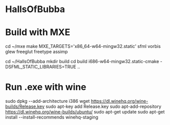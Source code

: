 # HallsOfBubba

# Build with MXE

cd ~/mxe
make MXE_TARGETS='x86_64-w64-mingw32.static' sfml vorbis glew freeglut freetype assimp

cd ~/HallsOfBubba
mkdir build
cd build
i686-w64-mingw32.static-cmake -DSFML_STATIC_LIBRARIES=TRUE ..

# Run .exe with wine
sudo dpkg --add-architecture i386 
wget https://dl.winehq.org/wine-builds/Release.key
sudo apt-key add Release.key
sudo apt-add-repository https://dl.winehq.org/wine-builds/ubuntu/
sudo apt-get update
sudo apt-get install --install-recommends winehq-staging
